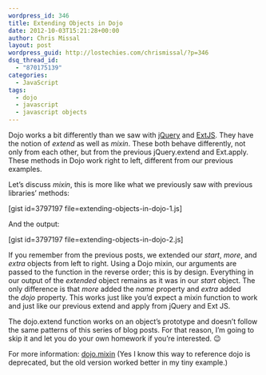 ```yaml
---
wordpress_id: 346
title: Extending Objects in Dojo
date: 2012-10-03T15:21:28+00:00
author: Chris Missal
layout: post
wordpress_guid: http://lostechies.com/chrismissal/?p=346
dsq_thread_id:
  - "870175139"
categories:
  - JavaScript
tags:
  - dojo
  - javascript
  - javascript objects
---
```

Dojo works a bit differently than we saw with [jQuery](http://lostechies.com/chrismissal/2012/09/27/extending-objects-in-jquery/ "Extending Objects in jQuery") and [ExtJS](http://lostechies.com/chrismissal/2012/10/02/extending-objects-in-ext-js/ "Extending Objects in Ext JS"). They have the notion of _extend_ as well as _mixin_. These both behave differently, not only from each other, but from the previous jQuery.extend and Ext.apply. These methods in Dojo work right to left, different from our previous examples.

Let&#8217;s discuss _mixin_, this is more like what we previously saw with previous libraries&#8217; methods:

[gist id=3797197 file=extending-objects-in-dojo-1.js]

And the output:

[gist id=3797197 file=extending-objects-in-dojo-2.js]

If you remember from the previous posts, we extended our _start_, _more_, and _extra_ objects from left to right. Using a Dojo mixin, our arguments are passed to the function in the reverse order; this is by design. Everything in our output of the _extended_ object remains as it was in our _start_ object. The only difference is that _more_ added the _name_ property and _extra_ added the _dojo_ property. This works just like you&#8217;d expect a mixin function to work and just like our previous extend and apply from jQuery and Ext JS.

The dojo.extend function works on an object&#8217;s prototype and doesn&#8217;t follow the same patterns of this series of blog posts. For that reason, I&#8217;m going to skip it and let you do your own homework if you&#8217;re interested. 😉

For more information: [dojo.mixin](http://dojotoolkit.org/reference-guide/1.8/dojo/mixin.html) (Yes I know this way to reference dojo is deprecated, but the old version worked better in my tiny example.)